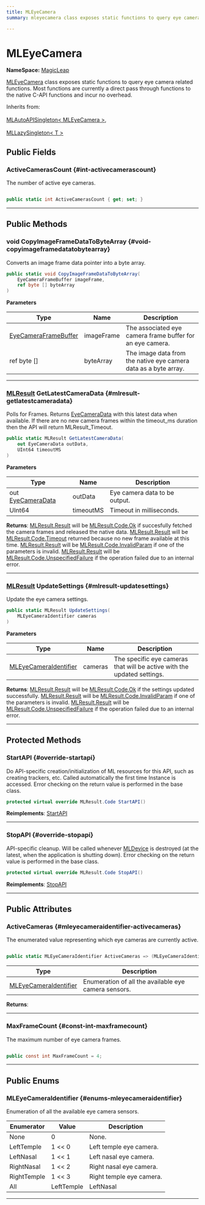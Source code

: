 ```yaml
---
title: MLEyeCamera
summary: mleyecamera class exposes static functions to query eye camera related functions. most functions are currently a direct pass through functions to the native c-api functions and incur no overhead. 

---
```


# MLEyeCamera



**NameSpace:** 
[MagicLeap](/unity-api/api/UnityEngine.XR.MagicLeap/UnityEngine.XR.MagicLeap.md) 


[MLEyeCamera](/unity-api/api/UnityEngine.XR.MagicLeap/MLEyeCamera/UnityEngine.XR.MagicLeap.MLEyeCamera.md) class exposes static functions to query eye camera related functions. Most functions are currently a direct pass through functions to the native C-API functions and incur no overhead.   


Inherits from: <br></br>[MLAutoAPISingleton< MLEyeCamera >](/unity-api/api/UnityEngine.XR.MagicLeap/UnityEngine.XR.MagicLeap.MLAutoAPISingleton.md),<br></br>[MLLazySingleton< T >](/unity-api/api/UnityEngine.XR.MagicLeap/UnityEngine.XR.MagicLeap.MLLazySingleton.md)




## Public Fields

### ActiveCamerasCount {#int-activecamerascount}

The number of active eye cameras. 

```csharp

public static int ActiveCamerasCount { get; set; }

```






-----------

## Public Methods

### void CopyImageFrameDataToByteArray {#void-copyimageframedatatobytearray}

Converts an image frame data pointer into a byte array. 

```csharp
public static void CopyImageFrameDataToByteArray(
    EyeCameraFrameBuffer imageFrame,
    ref byte [] byteArray
)
```


**Parameters**

| Type | Name  | Description  | 
|--|--|--|
| [EyeCameraFrameBuffer](/unity-api/api/UnityEngine.XR.MagicLeap/MLEyeCamera/UnityEngine.XR.MagicLeap.MLEyeCamera.EyeCameraFrameBuffer.md) |imageFrame|The associated eye camera frame buffer for an eye camera.|
| ref byte [] |byteArray|The image data from the native eye camera data as a byte array.|






-----------

### [MLResult](/unity-api/api/UnityEngine.XR.MagicLeap/UnityEngine.XR.MagicLeap.MLResult.md) GetLatestCameraData {#mlresult-getlatestcameradata}

Polls for Frames. Returns [EyeCameraData](/unity-api/api/UnityEngine.XR.MagicLeap/MLEyeCamera/UnityEngine.XR.MagicLeap.MLEyeCamera.EyeCameraData.md) with this latest data when available. If there are no new camera frames within the timeout&#95;ms duration then the API will return MLResult&#95;Timeout. 

```csharp
public static MLResult GetLatestCameraData(
    out EyeCameraData outData,
    UInt64 timeoutMS
)
```


**Parameters**

| Type | Name  | Description  | 
|--|--|--|
| out [EyeCameraData](/unity-api/api/UnityEngine.XR.MagicLeap/MLEyeCamera/UnityEngine.XR.MagicLeap.MLEyeCamera.EyeCameraData.md) |outData|Eye camera data to be output.|
| UInt64 |timeoutMS|Timeout in milliseconds.|






**Returns**: [MLResult.Result](/unity-api/api/UnityEngine.XR.MagicLeap/UnityEngine.XR.MagicLeap.MLResult.md#readonly-result) will be  [MLResult.Code.Ok](/unity-api/api/UnityEngine.XR.MagicLeap/UnityEngine.XR.MagicLeap.MLResult.md#enums-ok)  if succesfully fetched the camera frames and released the native data. [MLResult.Result](/unity-api/api/UnityEngine.XR.MagicLeap/UnityEngine.XR.MagicLeap.MLResult.md#readonly-result) will be  [MLResult.Code.Timeout](/unity-api/api/UnityEngine.XR.MagicLeap/UnityEngine.XR.MagicLeap.MLResult.md#enums-timeout)  returned because no new frame available at this time. [MLResult.Result](/unity-api/api/UnityEngine.XR.MagicLeap/UnityEngine.XR.MagicLeap.MLResult.md#readonly-result) will be  [MLResult.Code.InvalidParam](/unity-api/api/UnityEngine.XR.MagicLeap/UnityEngine.XR.MagicLeap.MLResult.md#enums-invalidparam)  if one of the parameters is invalid. [MLResult.Result](/unity-api/api/UnityEngine.XR.MagicLeap/UnityEngine.XR.MagicLeap.MLResult.md#readonly-result) will be  [MLResult.Code.UnspecifiedFailure](/unity-api/api/UnityEngine.XR.MagicLeap/UnityEngine.XR.MagicLeap.MLResult.md#enums-unspecifiedfailure)  if the operation failed due to an internal error. 



-----------

### [MLResult](/unity-api/api/UnityEngine.XR.MagicLeap/UnityEngine.XR.MagicLeap.MLResult.md) UpdateSettings {#mlresult-updatesettings}

Update the eye camera settings. 

```csharp
public static MLResult UpdateSettings(
    MLEyeCameraIdentifier cameras
)
```


**Parameters**

| Type | Name  | Description  | 
|--|--|--|
| [MLEyeCameraIdentifier](/unity-api/api/UnityEngine.XR.MagicLeap/MLEyeCamera/UnityEngine.XR.MagicLeap.MLEyeCamera.md#enums-mleyecameraidentifier) |cameras|The specific eye cameras that will be active with the updated settings.|






**Returns**: [MLResult.Result](/unity-api/api/UnityEngine.XR.MagicLeap/UnityEngine.XR.MagicLeap.MLResult.md#readonly-result) will be  [MLResult.Code.Ok](/unity-api/api/UnityEngine.XR.MagicLeap/UnityEngine.XR.MagicLeap.MLResult.md#enums-ok)  if the settings updated successfully. [MLResult.Result](/unity-api/api/UnityEngine.XR.MagicLeap/UnityEngine.XR.MagicLeap.MLResult.md#readonly-result) will be  [MLResult.Code.InvalidParam](/unity-api/api/UnityEngine.XR.MagicLeap/UnityEngine.XR.MagicLeap.MLResult.md#enums-invalidparam)  if one of the parameters is invalid. [MLResult.Result](/unity-api/api/UnityEngine.XR.MagicLeap/UnityEngine.XR.MagicLeap.MLResult.md#readonly-result) will be  [MLResult.Code.UnspecifiedFailure](/unity-api/api/UnityEngine.XR.MagicLeap/UnityEngine.XR.MagicLeap.MLResult.md#enums-unspecifiedfailure)  if the operation failed due to an internal error. 



-----------

## Protected Methods

### StartAPI {#override-startapi}

Do API-specific creation/initialization of ML resources for this API, such as creating trackers, etc. Called automatically the first time  Instance  is accessed. Error checking on the return value is performed in the base class. 

```csharp
protected virtual override MLResult.Code StartAPI()
```




**Reimplements**: [StartAPI](/unity-api/api/UnityEngine.XR.MagicLeap/UnityEngine.XR.MagicLeap.MLAutoAPISingleton.md#abstract-startapi)



-----------

### StopAPI {#override-stopapi}

API-specific cleanup. Will be called whenever [MLDevice](/unity-api/api/UnityEngine.XR.MagicLeap/UnityEngine.XR.MagicLeap.MLDevice.md) is destroyed (at the latest, when the application is shutting down). Error checking on the return value is performed in the base class. 

```csharp
protected virtual override MLResult.Code StopAPI()
```




**Reimplements**: [StopAPI](/unity-api/api/UnityEngine.XR.MagicLeap/UnityEngine.XR.MagicLeap.MLAutoAPISingleton.md#abstract-stopapi)



-----------

## Public Attributes

### ActiveCameras {#mleyecameraidentifier-activecameras}

The enumerated value representing which eye cameras are currently active. 

```csharp

public static MLEyeCameraIdentifier ActiveCameras => (MLEyeCameraIdentifier)Instance.settings.Cameras;

```

| Type | Description  | 
|--|--|
| [MLEyeCameraIdentifier](/unity-api/api/UnityEngine.XR.MagicLeap/MLEyeCamera/UnityEngine.XR.MagicLeap.MLEyeCamera.md#enums-mleyecameraidentifier) | Enumeration of all the available eye camera sensors.  |





**Returns**: 



-----------

### MaxFrameCount {#const-int-maxframecount}

The maximum number of eye camera frames. 

```csharp

public const int MaxFrameCount = 4;

```






-----------

## Public Enums

### MLEyeCameraIdentifier {#enums-mleyecameraidentifier}

Enumeration of all the available eye camera sensors. 

| Enumerator | Value | Description |
| ---------- | ----- | ----------- |
| None | 0| None.   |
| LeftTemple | 1 << 0| Left temple eye camera.   |
| LeftNasal | 1 << 1| Left nasal eye camera.   |
| RightNasal | 1 << 2| Right nasal eye camera.   |
| RightTemple | 1 << 3| Right temple eye camera.   |
| All | LeftTemple | LeftNasal | RightNasal | RightTemple| All Eye cameras.   |








-----------

